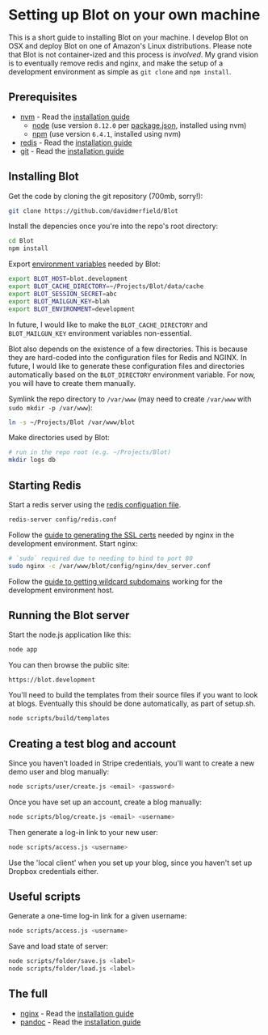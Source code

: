 # Setting up Blot on your own machine

This is a short guide to installing Blot on your machine. I develop Blot on OSX and deploy Blot on one of Amazon's Linux distributions. Please note that Blot is not container-ized and this process is *involved*. My grand vision is to eventually remove redis and nginx, and make the setup of a development environment as simple as ```git clone``` and ```npm install```.

## Prerequisites

- [nvm](https://github.com/creationix/nvm) - Read the [installation guide](https://github.com/creationix/nvm/blob/master/README.md)
  - [node](https://nodejs.org/en/) (use version ```8.12.0``` per [package.json](/package.json), installed using nvm)
  - [npm](https://www.npmjs.com) (use version ```6.4.1```, installed using nvm)
- [redis](https://redis.io/) - Read the [installation guide](http://jasdeep.ca/2012/05/installing-redis-on-mac-os-x/)
- [git](https://git-scm.com) - Read the [installation guide](https://git-scm.com/book/en/v2/Getting-Started-Installing-Git)

## Installing Blot

Get the code by cloning the git repository (700mb, sorry!):

```sh
git clone https://github.com/davidmerfield/Blot
```

Install the depencies once you're into the repo's root directory:

```sh
cd Blot
npm install
```

Export [environment variables](/config/environment.sh) needed by Blot:

```sh
export BLOT_HOST=blot.development
export BLOT_CACHE_DIRECTORY=~/Projects/Blot/data/cache
export BLOT_SESSION_SECRET=abc
export BLOT_MAILGUN_KEY=blah
export BLOT_ENVIRONMENT=development
```

In future, I would like to make the ```BLOT_CACHE_DIRECTORY``` and ```BLOT_MAILGUN_KEY``` environment variables non-essential.

Blot also depends on the existence of a few directories. This is because they are hard-coded into the configuration files for Redis and NGINX. In future, I would like to generate these configuration files and directories automatically based on the ```BLOT_DIRECTORY``` environment variable. For now, you will have to create them manually. 

Symlink the repo directory to `/var/www` (may need to create `/var/www` with `sudo mkdir -p /var/www`):

```sh
ln -s ~/Projects/Blot /var/www/blot
```

Make directories used by Blot:

```sh
# run in the repo root (e.g. ~/Projects/Blot)
mkdir logs db
```

## Starting Redis

Start a redis server using the [redis configuation file](/config/redis.conf).

```sh
redis-server config/redis.conf
```

Follow the [guide to generating the SSL certs](ssl-certificate-in-development.txt) needed by nginx in the development environment. Start nginx:

```sh
# `sudo` required due to needing to bind to port 80
sudo nginx -c /var/www/blot/config/nginx/dev_server.conf
```

Follow the [guide to getting wildcard subdomains](wildcard-subdomain-in-development.txt) working for the development environment host.

## Running the Blot server

Start the node.js application like this:

```sh
node app
```

You can then browse the public site:

```
https://blot.development
```

You'll need to build the templates from their source files if you want to look at blogs. Eventually this should be done automatically, as part of setup.sh.

```sh
node scripts/build/templates
```

## Creating a test blog and account 

Since you haven't loaded in Stripe credentials, you'll want to create a new demo user and blog manually:

```sh
node scripts/user/create.js <email> <password>
```

Once you have set up an account, create a blog manually:

```sh
node scripts/blog/create.js <email> <username>
```

Then generate a log-in link to your new user:

```sh
node scripts/access.js <username>
```

Use the 'local client' when you set up your blog, since you haven't set up Dropbox credentials either.


## Useful scripts

Generate a one-time log-in link for a given username:

```sh
node scripts/access.js <username>
```

Save and load state of server:

```sh
node scripts/folder/save.js <label>
node scripts/folder/load.js <label>
```

## The full 

- [nginx](https://nginx.org/) - Read the [installation guide](https://coderwall.com/p/dgwwuq/installing-nginx-in-mac-os-x-maverick-with-homebrew)
- [pandoc](https://pandoc.org) - Read the [installation guide](https://pandoc.org/installing.html)
